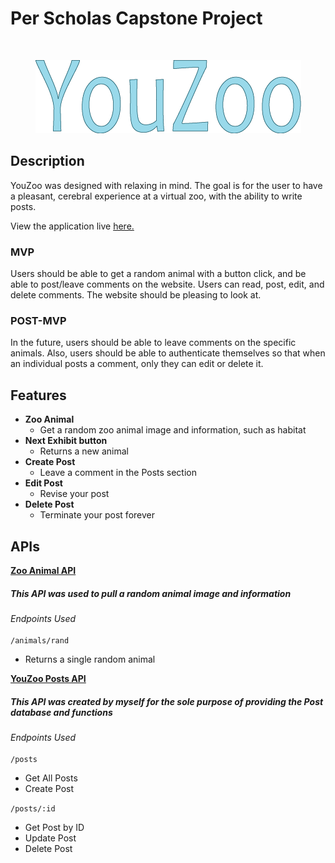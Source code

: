 # Per Scholas Capstone Project
<br>
<p align="center">
  <img src="./src/Images/youzoo.png" alt="YouZoo logo" />
</p>



## Description

YouZoo was designed with relaxing in mind. The goal is for the user to have a pleasant, cerebral experience at a virtual zoo, with the ability to write posts.

View the application live [here.](https://youzoo.netlify.app/)

### MVP

Users should be able to get a random animal with a button click, and be able to post/leave comments on the website. Users can read, post, edit, and delete comments. The website should be pleasing to look at.

###  POST-MVP

In the future, users should be able to leave comments on the specific animals. Also, users should be able to authenticate themselves so that when an individual posts a comment, only they can edit or delete it.

## Features

- **Zoo Animal**
  - Get a random zoo animal image and information, such as habitat
- **Next Exhibit button**
  - Returns a new animal
- **Create Post**
  - Leave a comment in the Posts section
- **Edit Post**
  - Revise your post
- **Delete Post**
  - Terminate your post forever

## APIs

<b><a href="https://zoo-animal-api.herokuapp.com">Zoo Animal API</a></b>

##### This API was used to pull a random animal image and information

*Endpoints Used*\
<br>
`/animals/rand`  
- Returns a single random animal

<b><a href="https://youzoo-posts.herokuapp.com/api">YouZoo Posts API</a></b>

##### This API was created by myself for the sole purpose of providing the Post database and functions

*Endpoints Used*\
<br>
`/posts`
- Get All Posts
- Create Post

`/posts/:id`
- Get Post by ID
- Update Post
- Delete Post
